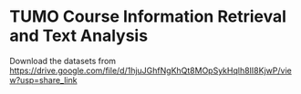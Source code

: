 # TUMO Course Information Retrieval and Text Analysis

Download the datasets from https://drive.google.com/file/d/1hjuJGhfNgKhQt8MOpSykHqlh8II8KjwP/view?usp=share_link
